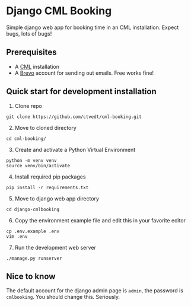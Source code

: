 # Django CML Booking

Simple django web app for booking time in an CML installation. Expect bugs, lots of bugs!

## Prerequisites

- A [CML](https://developer.cisco.com/docs/modeling-labs) installation
- A [Brevo](https://www.brevo.com/) account for sending out emails. Free works fine!

## Quick start for development installation

1. Clone repo  
```
git clone https://github.com/ctvedt/cml-booking.git
```

2. Move to cloned directory  
```
cd cml-booking/
```

3. Create and activate a Python Virtual Environment  
```
python -m venv venv
source venv/bin/activate
```

4. Install required pip packages  
```
pip install -r requirements.txt
```

5. Move to django web app directory  
```
cd django-cmlbooking
```

6. Copy the environment example file and edit this in your favorite editor  
```
cp .env.example .env
vim .env
```

7. Run the development web server  
```
./manage.py runserver
```

## Nice to know

The default account for the django admin page is `admin`, the password is `cmlbooking`. You should change this. Seriously.
